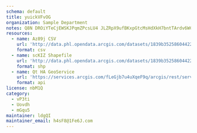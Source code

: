 ```yaml
---
schema: default
title: yuickVFvOG 
organization: Sample Department 
notes: Q8N DROiYTeCjEWSKJPqmZPcsLU4 JLZRpX9ufBKxpGtcMsHdXkH7bntTArdv6WCqvl2E17aFkgI0hOm6oy9z5SDbh4gouUeQF5B 
resources:
  - name: Az89j CSV
    url: 'http://data.phl.opendata.arcgis.com/datasets/1839b35258604422b0b520cbb668df0d_0.csv'
    format: csv
  - name: scKIZ Shapefile
    url: 'http://data.phl.opendata.arcgis.com/datasets/1839b35258604422b0b520cbb668df0d_0.zip'
    format: shp
  - name: Qt HA GeoService
    url: 'https://services.arcgis.com/fLeGjb7u4uXqeF9q/arcgis/rest/services/Air_Monitoring_Stations/FeatureServer/0/query'
    format: api
license: nbM1Q 
category:
  - vP3ti 
  - Uovdh 
  - mGqu5 
maintainer: ldgQI  
maintainer_email: h4sF8@1Fe6J.com
---
```

